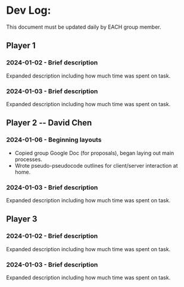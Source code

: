 # Dev Log:

This document must be updated daily by EACH group member.

## Player 1

### 2024-01-02 - Brief description
Expanded description including how much time was spent on task.

### 2024-01-03 - Brief description
Expanded description including how much time was spent on task.

## Player 2 -- David Chen

### 2024-01-06 - Beginning layouts
- Copied group Google Doc (for proposals), began laying out main processes.
- Wrote pseudo-pseudocode outlines for client/server interaction at home.

### 2024-01-03 - Brief description
Expanded description including how much time was spent on task.

## Player 3

### 2024-01-02 - Brief description
Expanded description including how much time was spent on task.

### 2024-01-03 - Brief description
Expanded description including how much time was spent on task.
